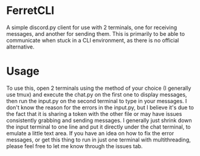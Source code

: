# FerretCLI
A simple discord.py client for use with 2 terminals, one for receiving messages, and another for sending them. This is primarily to be able to communicate when stuck in a CLI environment, as there is no official alternative.

# Usage
To use this, open 2 terminals using the method of your choice (I generally use tmux) and execute the chat.py on the first one to display messages, then run the input.py on the second terminal to type in your messages. I don't know the reason for the errors in the input.py, but I believe it's due to the fact that it is sharing a token with the other file or may have issues consistently grabbing and sending messages. I generally just shrink down the input terminal to one line and put it directly under the chat terminal, to emulate a little text area. If you have an idea on how to fix the error messages, or get this thing to run in just one terminal with multithreading, please feel free to let me know through the issues tab.
